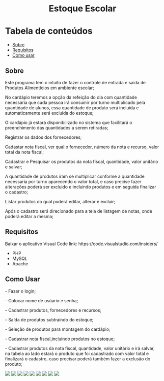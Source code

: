 <h1 align="center">Estoque Escolar</h1>

Tabela de conteúdos
=================
<!--ts-->
   * [Sobre](#Sobre)
   * [Requisitos](#requisitos)
   * [Como usar](#como-usar)
   
<!--te-->
<h2>Sobre</h2>         
<p> Este programa tem o intuíto de fazer o controle de entrada e saída de Produtos Alimentícios em ambiente escolar;</p>
<p> No cardápio teremos a opção da refeição do dia com quantidade necessária que cada pessoa irá consumir por turno multiplicado pela quantidade de alunos, essa quantidade de produto será incluída e automaticamente será excluida do estoque;</p>
<p> O cardápio já estará disponibilizado no sistema que facilitará o preenchimento das quantidades a serem retiradas;</p> 
<p> Registrar os dados dos fornecedores;</p>
<p> Cadastar nota fiscal, ver qual o fornecedor, número da nota e recurso, valor total da nota fiscal;</p>
<p> Cadastrar e Pesquisar os produtos da nota fiscal, quantidade, valor unitário e salvar;</p>
<p> A quantidade de produtos iram se multiplicar conforme a quantidade necessaria por turno aparecendo o valor total, e caso precise fazer alterações poderá ser excluido e incluindo produtos e em seguida finalizar o cadastro;</p>
<p> Listar produtos do qual poderá editar, alterar e excluir;</p>
<p> Após o cadastro será direcionado para a tela de listagem de notas, onde poderá editar a mesma;</p>

<h2>Requisitos</h2>
<p>Baixar o aplicativo Visual Code link: https://code.visualstudio.com/insiders/ </p>
<ul>
  <li>PHP</li>
  <li>MySQL</li>
  <li>Apache</li>
 </ul>


<h2>Como Usar</h2>
<p>- Fazer o login;</p>
<p>- Colocar nome de usúario e senha;</p>
<p>- Cadastrar produtos, fornecedores e recursos;</p>
<p>- Saída de produtos subtraindo do estoque;</p>
<p>- Seleção de produtos para montagem do cardápio;</p>
<p>- Cadastrar nota fiscal,incluindo produtos no estoque;</p>
<p>- Cadastrar produtos da nota fiscal, quantidade, valor unitário e irá salvar, na tabela ao lado estará o produto que foi cadastrado com valor total e finalizará o cadastro, caso precisar poderá também fazer a exclusão do produto; </p>



<img src="https://i.imgur.com/OOudPWP.png"/>


<img src="https://i.imgur.com/536tmlu.png"/>


 <img src="https://i.imgur.com/LwCvMHu.png"/>
 
 
<img src="https://i.imgur.com/putXi5m.png"/>


<img src="https://i.imgur.com/exYoUgH.png"/>


<img src="https://i.imgur.com/SymB1n1.png"/>


<img src="https://i.imgur.com/WWCVmAy.png"/>


<img src="https://i.imgur.com/qoloBqX.png"/>



<img src="https://i.imgur.com/swh7Om7.png"/>






















   
